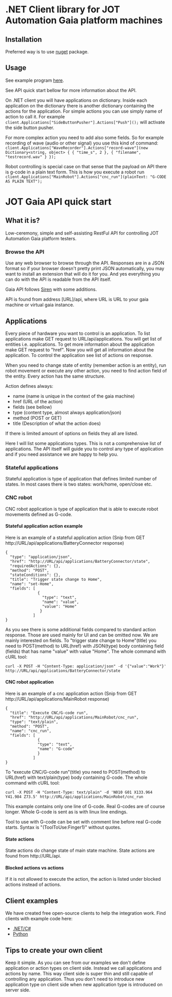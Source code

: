 # .NET Client library for JOT Automation Gaia platform machines

## Installation

Preferred way is to use [nuget](https://www.nuget.org/packages/JOT.GaiaClient/) package. 

## Usage

See example program [here](https://github.com/jotautomation/gaiadotnetclient/blob/master/Example/Program.cs).

See API quick start bellow for more information about the API.


On .NET client you will have applications on dictionary. Inside each application on the dictionary there is another dictionary containing the actions for the application. For simple actions you can use simply name of action to call it. For example `client.Applications["SideButtonPusher"].Actions["Push"]();` will activate the side button pusher. 

For more complex action you need to add also some fields. So for example recording of wave (audio or other signal) you use this kind of command:  `client.Applications["WaveRecorder"].Actions["record-wave"](new Dictionary<string, object> { { "time_s", 2 }, { "filename", "testrecord.wav" } });` 

Robot controlling is special case on that sense that the payload on API there is g-code in a plain text form. This is how you execute a robot run `client.Applications["MainRobot"].Actions["cnc_run"](plainText: "G-CODE AS PLAIN TEXT");`



# JOT Gaia API quick start

## What it is?

Low-ceremony, simple and self-assisting RestFul API for controlling JOT Automation Gaia platform testers.

### Browse the API

Use any web browser to browse through the API. Responses are in a JSON format so if your browser doesn't pretty print JSON automatically, you may want to install an extension that will do it for you. And yes everything you can do with the API is readable from the API itself.

Gaia API follows [Siren](https://github.com/kevinswiber/siren) with some additions.

API is found from address [URL]/api, where URL is URL to your gaia machine or virtual gaia instance.


## Applications

Every piece of hardware you want to control is an application. To list applications make GET request to URL/api/applications. You will get list of entities i.e. applications. To get more information about the application make GET request to "href". Now you will get all information about the application. To control the application see list of  actions on response.

When you need to change state of entity (remember action is an entity), run robot movement or execute any other action, you need to find action field of the entity. Every action has the same structure.

Action defines always:
 - name (name is unique in the context of the gaia machine)
 - href (URL of the action)
 - fields (see bellow)
 - type (content type, almost always application/json)
 - method (POST or GET)
 - title (Description of what the action does)

 If there is limited amount of options on fields they all are listed.

Here I will list some applications types. This is not a comprehensive list of applications. The API itself will guide you to control any type of application and if you need assistance we are happy to help you.

### Stateful applications

Stateful application is type of application that defines limited number of states. In most cases there is two states: work/home, open/close etc.

### CNC robot

CNC robot application is type of application that is able to execute robot movements defined as G-code.




#### Stateful application action example

Here is an example of a stateful application action (Snip from GET http://URL/api/applications/BatteryConnector response)

    {
      "type": "application/json",
      "href": "http://URL/api/applications/BatteryConnector/state",
      "requiredActions": {},
      "method": "POST",
      "stateConditions": {},
      "title": "Trigger state change to Home",
      "name": "set-Home",
      "fields": [
                  {
                    "type": "text",
                    "name": "value",
                    "value": "Home"
                   }
                ]
    }

As you see there is some additional fields compared to standard action response. Those are used mainly for UI and can be omitted now. We are mainly interested on fields. To "trigger state change to Home"(title) you need to POST(method) to URL(href) with JSON(type) body containing field (fields) that has name "value" with value "Home". The whole command with cURL tool:

    curl -X POST -H "Content-Type: application/json" -d '{"value":"Work"}' http://URL/api/applications/BatteryConnector/state

#### CNC robot application

Here is an example of a cnc application action (Snip from GET http://URL/api/applications/MainRobot response)

    {
      "title": "Execute CNC/G-code run",
      "href": "http://URL/api/applications/MainRobot/cnc_run",
      "type": "text/plain",
      "method": "POST",
      "name": "cnc_run",
      "fields": [
                  {
                  "type": "text",
                  "name": "G-code"
                  }
                ]
    }

To "execute CNC/G-code run"(title) you need to POST(method) to URL(href) with text/plain(type) body containing G-code. The whole command with cURL tool:

    curl -X POST -H "Content-Type: text/plain" -d 'N010 G01 X133.964 Y41.984 Z73.5' http://URL/api/applications/MainRobot/cnc_run

This example contains only one line of G-code. Real G-codes are of course longer. Whole G-code is sent as is with linux line endings.

Tool to use with G-code can be set with comment line before real G-code starts. Syntax is "(ToolToUse:Finger1)" without quotes.

#### State actions

State actions do change state of main state machine. State actions are found from http://URL/api.


#### Blocked actions vs actions

If it is not allowed to execute the action, the action is listed under blocked actions instead of actions.

## Client examples

We have created free open-source clients to help the integration work. Find clients with example code here:

 - [.NET/C#](https://github.com/jotautomation/gaiadotnetclient)
 - [Python](https://github.com/jotautomation/gaiapythonclient)


## Tips to create your own client

Keep it simple. As you can see from our examples we don't define application or action types on client side. Instead we call applications and actions by name. This way client side is super thin and still capable of controlling any application. Thus you don't need to introduce new application type on client side when new application type is introduced on server side.

